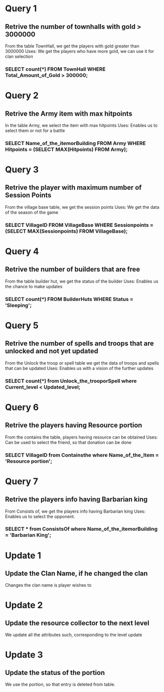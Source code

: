 # Query 1
## Retrive the number of townhalls with gold > 3000000
From the table TownHall, we get the players with gold greater than 3000000
Uses: We get the players who have more gold, we can use it for clan selection
### SELECT count(*) FROM TownHall WHERE Total_Amount_of_Gold > 300000;

# Query 2
## Retrive the Army item with max hitpoints
In the table Army, we select the item with max hitpoints
Uses: Enables us to select them or not for a battle
### SELECT Name_of_the_itemorBuilding FROM Army WHERE Hitpoints = (SELECT MAX(Hitpoints) FROM Army);             

# Query 3
## Retrive the player with maximum number of Session Points
From the village base table, we get the session points 
Uses: We get the data of the season of the game
### SELECT VillageID FROM VillageBase WHERE Sessionpoints = (SELECT MAX(Sessionpoints) FROM VillageBase); 

# Query 4
## Retrive the number of builders that are free
From the table builder hut, we get the status of the builder
Uses: Enables us the chance to make updates
### SELECT count(*) FROM BuilderHuts WHERE Status = 'Sleeping';

# Query 5
## Retrive the number of spells and troops that are unlocked and not yet updated
From the Unlock the troop or spell table we get the data of troops and spells that can be updated
Uses: Enables us with a vision of the further updates
### SELECT count(*) from Unlock_the_trooporSpell where Current_level < Updated_level;

# Query 6
## Retrive the players having Resource portion
From the contains the table, players having resource can be obtained
Uses: Can be used to select the friend, so that donation can be done
### SELECT VillageID from Containsthe where Name_of_the_Item = 'Resource portion';

# Query 7
## Retrive the players info having Barbarian king
From Consists of, we get the players info having Barbarian king
Uses: Enables us to select the opponent.
### SELECT * from ConsistsOf where Name_of_the_itemorBuilding = 'Barbarian King';

# Update 1
## Update the Clan Name, if he changed the clan
Changes the clan name is player wishes to

# Update 2
## Update the resource collector to the next level
We update all the attributes such, corresponding to the level update

# Update 3
## Update the status of the portion
We use the portion, so that entry is deleted from table.


